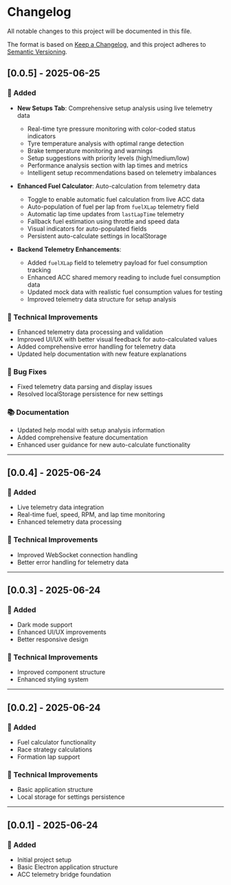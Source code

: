 # Changelog

All notable changes to this project will be documented in this file.

The format is based on [Keep a Changelog](https://keepachangelog.com/en/1.0.0/),
and this project adheres to [Semantic Versioning](https://semver.org/spec/v2.0.0.html).

## [0.0.5] - 2025-06-25

### 🚀 Added
- **New Setups Tab**: Comprehensive setup analysis using live telemetry data
  - Real-time tyre pressure monitoring with color-coded status indicators
  - Tyre temperature analysis with optimal range detection
  - Brake temperature monitoring and warnings
  - Setup suggestions with priority levels (high/medium/low)
  - Performance analysis section with lap times and metrics
  - Intelligent setup recommendations based on telemetry imbalances

- **Enhanced Fuel Calculator**: Auto-calculation from telemetry data
  - Toggle to enable automatic fuel calculation from live ACC data
  - Auto-population of fuel per lap from `fuelXLap` telemetry field
  - Automatic lap time updates from `lastLapTime` telemetry
  - Fallback fuel estimation using throttle and speed data
  - Visual indicators for auto-populated fields
  - Persistent auto-calculate settings in localStorage

- **Backend Telemetry Enhancements**:
  - Added `fuelXLap` field to telemetry payload for fuel consumption tracking
  - Enhanced ACC shared memory reading to include fuel consumption data
  - Updated mock data with realistic fuel consumption values for testing
  - Improved telemetry data structure for setup analysis

### 🔧 Technical Improvements
- Enhanced telemetry data processing and validation
- Improved UI/UX with better visual feedback for auto-calculated values
- Added comprehensive error handling for telemetry data
- Updated help documentation with new feature explanations

### 🐛 Bug Fixes
- Fixed telemetry data parsing and display issues
- Resolved localStorage persistence for new settings

### 📚 Documentation
- Updated help modal with setup analysis information
- Added comprehensive feature documentation
- Enhanced user guidance for new auto-calculate functionality

---

## [0.0.4] - 2025-06-24

### 🚀 Added
- Live telemetry data integration
- Real-time fuel, speed, RPM, and lap time monitoring
- Enhanced telemetry data processing

### 🔧 Technical Improvements
- Improved WebSocket connection handling
- Better error handling for telemetry data

---

## [0.0.3] - 2025-06-24

### 🚀 Added
- Dark mode support
- Enhanced UI/UX improvements
- Better responsive design

### 🔧 Technical Improvements
- Improved component structure
- Enhanced styling system

---

## [0.0.2] - 2025-06-24

### 🚀 Added
- Fuel calculator functionality
- Race strategy calculations
- Formation lap support

### 🔧 Technical Improvements
- Basic application structure
- Local storage for settings persistence

---

## [0.0.1] - 2025-06-24

### 🚀 Added
- Initial project setup
- Basic Electron application structure
- ACC telemetry bridge foundation 